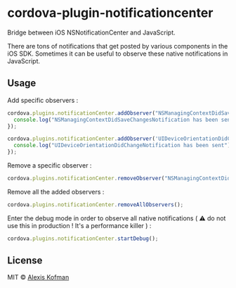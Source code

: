 # cordova-plugin-notificationcenter

Bridge between iOS NSNotificationCenter and JavaScript.

There are tons of notifications that get posted by various components in the iOS SDK.
Sometimes it can be useful to observe these native notifications in JavaScript.

## Usage

Add specific observers :
```js
cordova.plugins.notificationCenter.addObserver("NSManagingContextDidSaveChangesNotification",function(){
  console.log("NSManagingContextDidSaveChangesNotification has been sent");
});

cordova.plugins.notificationCenter.addObserver('UIDeviceOrientationDidChangeNotification',function(){
  console.log("UIDeviceOrientationDidChangeNotification has been sent");
});
```
Remove a specific observer :

```js
cordova.plugins.notificationCenter.removeObserver("NSManagingContextDidSaveChangesNotification");
```

Remove all the added observers :
```js
cordova.plugins.notificationCenter.removeAllObservers();
```

Enter the debug mode in order to observe all native notifications ( :warning: do not use this in production ! It's a performance killer ) :
```js
cordova.plugins.notificationCenter.startDebug();
```

## License

MIT © [Alexis Kofman](http://twitter.com/alexiskofman)
